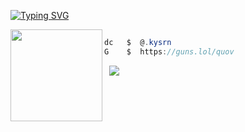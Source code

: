 [![Typing SVG](https://readme-typing-svg.demolab.com?font=Fira+Code&pause=1000&color=CAB640&width=435&lines=Remember+%2C+Kysrn+ON+TOP)](https://git.io/typing-svg)

<img align="left" src="https://en.wikipedia.org/wiki/Samurai#/media/File:Sagami_Jiro_and_Taira_no_Masakado_Attacking_an_Opponent_on_Horseback_LACMA_M.84.31.433.jpg" width="147"/> 

```csharp

dc   $  @.kysrn
G    $  https://guns.lol/quov
```
&zwnj; 
&zwnj; 
![](https://guns.lol/quov)
